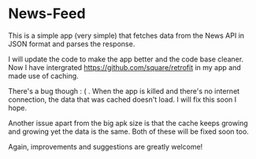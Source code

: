 # News-Feed
This is a simple app (very simple) that fetches data from the News API in JSON format and parses the response.

I will update the code to make the app better and the code base cleaner. Now I have intergrated https://github.com/square/retrofit in my app and made use of caching.

There's a bug though : ( . When the app is killed and there's no internet connection, the data that was cached doesn't load. I will fix this soon I hope. 

Another issue apart from the big apk size is that the cache keeps growing and growing yet the data is the same. Both of these will be fixed soon too.

Again, improvements and suggestions are greatly welcome!
